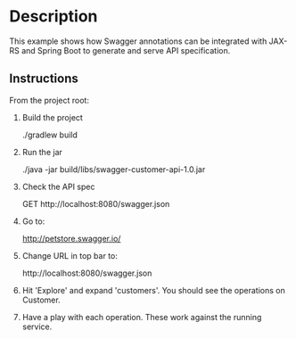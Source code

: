 Description
===========

This example shows how Swagger annotations can be integrated with JAX-RS and Spring Boot to generate and serve API specification.

Instructions
------------

From the project root:

1) Build the project

    ./gradlew build
    
2) Run the jar

    ./java -jar build/libs/swagger-customer-api-1.0.jar
    
3) Check the API spec

    GET http://localhost:8080/swagger.json
    
4) Go to:

    http://petstore.swagger.io/

5) Change URL in top bar to:

    http://localhost:8080/swagger.json

6) Hit 'Explore' and expand 'customers'. You should see the operations on Customer.

7) Have a play with each operation. These work against the running service.
